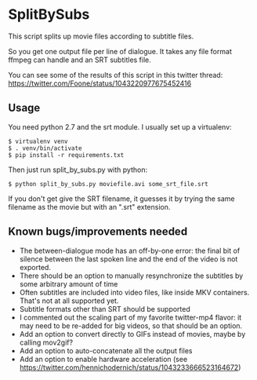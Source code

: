 # SplitBySubs
This script splits up movie files according to subtitle files.

So you get one output file per line of dialogue. It takes any file format ffmpeg can handle and an SRT subtitles file.

You can see some of the results of this script in this twitter thread:
https://twitter.com/Foone/status/1043220977675452416

## Usage
You need python 2.7 and the srt module. I usually set up a virtualenv:
```
$ virtualenv venv
$ . venv/bin/activate
$ pip install -r requirements.txt
```
Then just run split_by_subs.py with python:
```
$ python split_by_subs.py moviefile.avi some_srt_file.srt
```
If you don't get give the SRT filename, it guesses it by trying the same filename as the movie but with an ".srt" extension.

## Known bugs/improvements needed
* The between-dialogue mode has an off-by-one error: the final bit of silence between 
the last spoken line and the end of the video is not exported.
* There should be an option to manually resynchronize the subtitles by some arbitrary amount of time
* Often subtitles are included into video files, like inside MKV containers. That's not at all supported yet.
* Subtitle formats other than SRT should be supported
* I commented out the scaling part of my favorite twitter-mp4 flavor: it may need to be re-added for big videos, so that 
should be an option.
* Add an option to convert directly to GIFs instead of movies, maybe by calling mov2gif? 
* Add an option to auto-concatenate all the output files
* Add an option to enable hardware acceleration (see https://twitter.com/hennichodernich/status/1043233666523164672)

